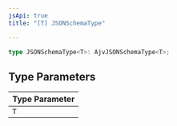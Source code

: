 ```yaml
---
jsApi: true
title: "[T] JSONSchemaType"

---
```

```ts
type JSONSchemaType<T>: AjvJSONSchemaType<T>;
```

## Type Parameters

| Type Parameter |
| ------ |
| `T` |
